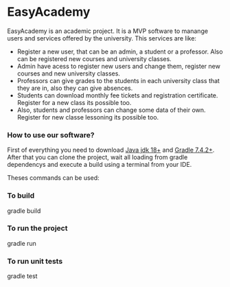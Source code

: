 # EasyAcademy

EasyAcademy is an academic project. It is a MVP software to manange users and services offered by the university. This services are like:
- Register a new user, that can be an admin, a student or a professor. Also can be registered new courses and university classes.
- Admin have acess to register new users and change them, register new courses and new university classes.
- Professors can give grades to the students in each university class that they are in, also they can give absences.
- Students can download monthly fee tickets and registration certificate. Register for a new class its possible too.
- Also, students and professors can change some data of their own. Register for new classe lessoning its possible too.

### How to use our software?
First of everything you need to download [Java jdk 18+](https://www.oracle.com/java/technologies/javase/jdk18-archive-downloads.html) and [Gradle 7.4.2+](https://gradle.org/install/).
After that you can clone the project, wait all loading from gradle dependencys  and execute a build using a terminal from your IDE.

Theses commands can be used:

### To build
  gradle build

### To run the project
  gradle run

### To run unit tests
  gradle test
